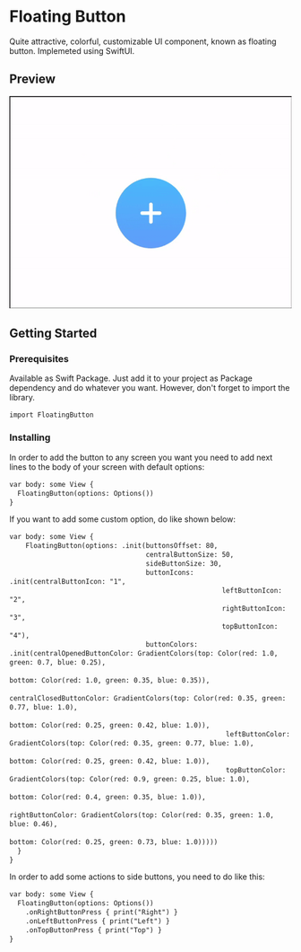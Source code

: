 # Floating Button

Quite attractive, colorful, customizable UI component, known as floating button. Implemeted using SwiftUI.

## Preview
![](Preview.gif)

## Getting Started

### Prerequisites

Available as Swift Package. Just add it to your project as Package dependency and do whatever you want. However, don't forget to import the library.

```
import FloatingButton
```

### Installing

In order to add the button to any screen you want you need to add next lines to the body of your screen with default options:

```
var body: some View {
  FloatingButton(options: Options())
}
```

If you want to add some custom option, do like shown below:

```
var body: some View {
    FloatingButton(options: .init(buttonsOffset: 80,
                                  centralButtonSize: 50,
                                  sideButtonSize: 30,
                                  buttonIcons: .init(centralButtonIcon: "1",
                                                     leftButtonIcon: "2",
                                                     rightButtonIcon: "3",
                                                     topButtonIcon: "4"),
                                  buttonColors: .init(centralOpenedButtonColor: GradientColors(top: Color(red: 1.0, green: 0.7, blue: 0.25),
                                                                                               bottom: Color(red: 1.0, green: 0.35, blue: 0.35)),
                                                      centralClosedButtonColor: GradientColors(top: Color(red: 0.35, green: 0.77, blue: 1.0),
                                                                                               bottom: Color(red: 0.25, green: 0.42, blue: 1.0)),
                                                      leftButtonColor: GradientColors(top: Color(red: 0.35, green: 0.77, blue: 1.0),
                                                                                      bottom: Color(red: 0.25, green: 0.42, blue: 1.0)),
                                                      topButtonColor: GradientColors(top: Color(red: 0.9, green: 0.25, blue: 1.0),
                                                                                     bottom: Color(red: 0.4, green: 0.35, blue: 1.0)),
                                                      rightButtonColor: GradientColors(top: Color(red: 0.35, green: 1.0, blue: 0.46),
                                                                                       bottom: Color(red: 0.25, green: 0.73, blue: 1.0)))))
  }
}
```

In order to add some actions to side buttons, you need to do like this: 

```
var body: some View {
  FloatingButton(options: Options())
    .onRightButtonPress { print("Right") }
    .onLeftButtonPress { print("Left") }
    .onTopButtonPress { print("Top") }
}
```
